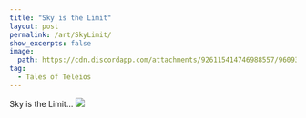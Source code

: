 ```yaml
---
title: "Sky is the Limit"
layout: post
permalink: /art/SkyLimit/
show_excerpts: false
image:
  path: https://cdn.discordapp.com/attachments/926115414746988557/960937166085693500/Illust02sk.jpg
tag:
  - Tales of Teleios
---
```

Sky is the Limit...
![](https://cdn.discordapp.com/attachments/926115414746988557/960937166085693500/Illust02sk.jpg)